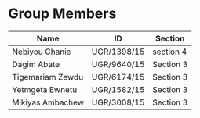 # Group Members

| Name                   | ID            | Section    |
|------------------------|---------------|------------|
| Nebiyou Chanie          | UGR/1398/15   | section 4  |
| Dagim Abate             | UGR/9640/15   | Section 3  |
| Tigemariam Zewdu        | UGR/6174/15   | Section 3  |
| Yetmgeta Ewnetu         | UGR/1582/15   | Section 3  |
| Mikiyas Ambachew        | UGR/3008/15   | Section 3  |
